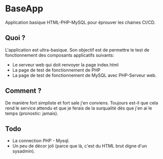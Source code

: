 # BaseApp
Application basique HTML-PHP-MySQL pour éprouver les chaines CI/CD.

## Quoi ?
L'application est ultra-basique. Son objectif est de permettre le test de fonctionnement des composants applicatifs suivants:
* Le serveur web qui doit renvoyer la page index.html
* La page de test de fonctionnement de PHP
* La page de test de fonctionnement de MySQL avec PHP-Serveur web.

## Comment ?
De manière fort simpliste et fort sale j'en conviens. Toujours est-il que cela rend le service attendu et que je ferais de la surqualité dès que j'en ai le temps (pronostic: jamais).

## Todo
* La connection PHP - Mysql.
* Un peu de décor joli (parce que là, c'est du HTML brut digne d'un sysadmin).

